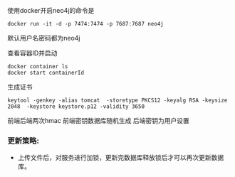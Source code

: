 使用docker开启neo4j的命令是
```
docker run -it -d -p 7474:7474 -p 7687:7687 neo4j
```
默认用户名密码都为neo4j

查看容器ID并启动
```
docker container ls
docker start containerId
```


生成证书
```shell
keytool -genkey -alias tomcat  -storetype PKCS12 -keyalg RSA -keysize 2048  -keystore keystore.p12 -validity 3650
```

前端后端两次hmac
前端密钥数据库随机生成
后端密钥为用户设置

### 更新策略:
* 上传文件后，对服务进行加锁，更新完数据库释放锁后才可以再次更新数据库。

